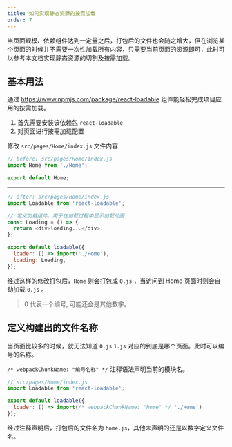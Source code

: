 ```yaml
---
title: 如何实现静态资源的按需加载
order: 7
---
```


当页面规模、依赖组件达到一定量之后，打包后的文件也会随之增大，但在浏览某个页面的时候并不需要一次性加载所有内容，只需要当前页面的资源即可，此时可以参考本文档实现静态资源的切割及按需加载。

## 基本用法

通过 <https://www.npmjs.com/package/react-loadable> 组件能轻松完成项目应用的按需加载。

1. 首先需要安装该依赖包 `react-loadable`
2. 对页面进行按需加载配置

修改 `src/pages/Home/index.js` 文件内容

```js
// before: src/pages/Home/index.js
import Home from './Home';

export default Home;
```

---

```js
// after: src/pages/Home/index.js
import Loadable from 'react-loadable';

// 定义加载组件，用于在加载过程中显示加载动画
const Loading = () => {
  return <div>loading...</div>;
};

export default loadable({
  loader: () => import('./Home'),
  loading: Loading,
});
```

经过这样的修改打包后，`Home` 则会打包成 `0.js` ，当访问到 Home 页面时则会自动加载 `0.js` 。

> 0 代表一个编号, 可能还会是其他数字。

## 定义构建出的文件名称

当页面比较多的时候，就无法知道 `0.js` `1.js` 对应的到底是哪个页面。此时可以编号的名称。

`/* webpackChunkName: "编号名称" */` 注释语法声明当前的模块名。

```js
// src/pages/Home/index.js
import Loadable from 'react-loadable';

export default loadable({
  loader: () => import(/* webpackChunkName: "home" */ './Home')
});
```

经过注释声明后，打包后的文件名为 `home.js`，其他未声明的还是以数字定义文件名。